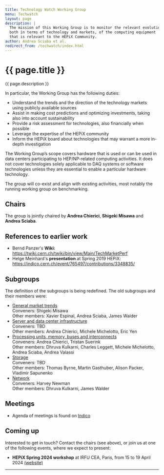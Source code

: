 ```yaml
---
title: Technology Watch Working Group
menu: Techwatch
layout: page
description: |
  The mission of this Working Group is to monitor the relevant evolution,
  both in terms of technology and markets, of the computing equipment
  that is relevant to the HEPiX Community. 
author: Andrea Sciaba et al.
redirect_from: /techwatch/index.html
---
```


# {{ page.title }}

{{ page.description }}

In particular, the Working Group has the following duties:
   * Understand the trends and the direction of the technology markets using publicly available sources
   * Assist in making cost predictions and optimizing investments, taking also into account sustainability
   * Provide a risk assessment for technologies, also financially when possible
   * Leverage the expertise of the HEPiX community
   * Inform the HEPiX board about technologies that may warrant a more in-depth investigation

The Working Group’s scope covers hardware that is used or can be used in data centers participating to HEP/NP-related computing activities. It does not cover technologies solely applicable to DAQ systems or software technologies unless they are essential to enable a particular hardware technology.

The group will co-exist and align with existing activities, most notably the running working group on benchmarking.

## Chairs

The group is jointly chaired by **Andrea Chierici**, **Shigeki Misawa** and **Andrea Sciaba**.

## References to earlier work
  * Bernd Panzer's **Wiki:** https://twiki.cern.ch/twiki/bin/view/Main/TechMarketPerf
  * Helge Meinhard's **presentation** at Spring 2019 HEPiX: https://indico.cern.ch/event/765497/contributions/3348835/


## Subgroups
The definition of the subgroups is being redefined. The old subgroups and their members were:

  * [General market trends](/techwatch/market.html)  
    Conveners: Shigeki Misawa  
    Other members: Xavier Espinal, Andrea Sciaba, James Walder
  * [Server and data center infrastructure](/techwatch/servers.html)  
    Conveners: TBD  
    Other members: Andrea Chierici, Michele Michelotto, Eric Yen
  * [Processing units, memory, buses and interconnects](/techwatch/cpus.html)  
    Conveners: Andrea Chierici, Tristan Suerink  
    Other members: Dhruva Kulkarni, Charles Leggett, Michele Michelotto, Andrea Sciaba, Andrea Valassi
  * [Storage](/techwatch/storage.html)  
    Conveners: TBD  
    Other members: Thomas Byrne, Martin Gasthuber, Alison Packer, Vladimir Sapunenko
  * [Network](/techwatch/network.html)  
    Conveners: Harvey Newman  
    Other members: Dhruva Kulkarni, James Walder

## Meetings

  * Agenda of meetings is found on [Indico](https://indico.cern.ch/category/10621/)

## Coming up

Interested to get in touch? Contact the chairs (see above), or join us at one of the following events, where we expect to present:

  * **HEPiX Spring 2024 workshop** at IRFU CEA, Paris, from 15 to 19 April 2024 [(website)](https://indico.cern.ch/event/1377701/)
  
----
